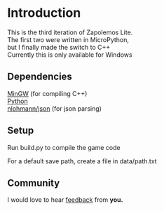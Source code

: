 # Introduction
This is the third iteration of Zapolemos Lite.  
The first two were written in MicroPython,  
but I finally made the switch to C++  
Currently this is only available for Windows
## Dependencies
[MinGW](https://mingw-w64.org) (for compiling C++)  
[Python](https://www.python.org)  
[nlohmann/json](https://github.com/nlohmann/json/blob/develop/single_include/nlohmann/json.hpp) (for json parsing)  
## Setup
Run build.py to compile the game code  

For a default save path, create a file in data/path.txt
## Community
I would love to hear [feedback](https://github.com/Jikoac/Zapolemos-Lite-3/issues/new) from **you.**
